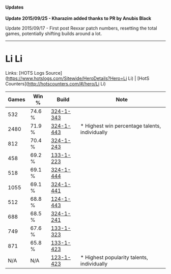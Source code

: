 #### Updates
**Update 2015/09/25 - Kharazim added thanks to PR by Anubis Black**

Update 2015/09/17 - First post Rexxar patch numbers, resetting the total games, potentially shifting builds around a lot.

***

# Li Li

Links: [HOTS Logs Source](https://www.hotslogs.com/Sitewide/HeroDetails?Hero=Li Li) | [HotS Counters](http://hotscounters.com/#/hero/Li Li)

Games  | Win %  | Build     | Note
-----  | -----  | -----     | ----
532    | 74.6 % | [324-1-343](http://www.heroesfire.com/hots/talent-calculator/li-li#oWl_) | 
2480   | 71.9 % | [324-1-443](http://www.heroesfire.com/hots/talent-calculator/li-li#oWnZ) | * Highest win percentage talents, individually
812    | 70.4 % | [324-1-243](http://www.heroesfire.com/hots/talent-calculator/li-li#oWkR) | 
458    | 69.2 % | [133-1-223](http://www.heroesfire.com/hots/talent-calculator/li-li#hEQN) | 
518    | 69.1 % | [324-1-444](http://www.heroesfire.com/hots/talent-calculator/li-li#oWna) | 
1055   | 69.1 % | [324-1-441](http://www.heroesfire.com/hots/talent-calculator/li-li#oWnX) | 
512    | 68.8 % | [124-1-443](http://www.heroesfire.com/hots/talent-calculator/li-li#guVZ) | 
688    | 68.5 % | [324-1-241](http://www.heroesfire.com/hots/talent-calculator/li-li#oWkP) | 
749    | 67.6 % | [133-1-323](http://www.heroesfire.com/hots/talent-calculator/li-li#hERx) | 
871    | 65.8 % | [133-1-423](http://www.heroesfire.com/hots/talent-calculator/li-li#hETV) | 
N/A    | N/A    | [123-1-423](http://www.heroesfire.com/hots/talent-calculator/li-li#gs2_) | * Highest popularity talents, individually
